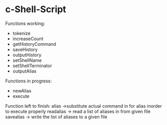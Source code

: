 # c-Shell-Script
Functions working:
- tokenize
- increaseCount
- getHistoryCommand
- saveHistory
- outputHistory
- setShellName
- setShellTerminator
- outputAlias

Functions in progress:
- newAlias
- execute

Function left to finish:
alias ->substitute actual command in for alias inorder to execute properly
readalias -> read a list of aliases in from given file
savealias -> write the list of aliases to a given file
